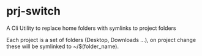 # prj-switch
A Cli Utility to replace home folders with symlinks to project folders

Each project is a set of folders (Desktop, Downloads ...), on project change these will be symlinked to ~/$(folder_name).
